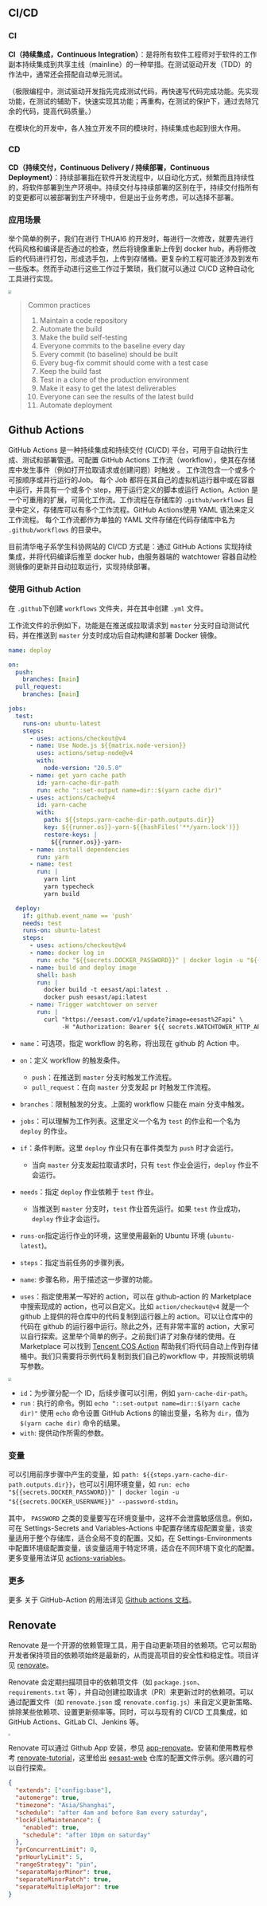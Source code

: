 ## CI/CD

### CI

**CI（持续集成，Continuous Integration）**：是将所有软件工程师对于软件的工作副本持续集成到共享主线（mainline）的一种举措。在测试驱动开发（TDD）的作法中，通常还会搭配自动单元测试。

（极限编程中，测试驱动开发指先完成测试代码，再快速写代码完成功能。先实现功能，在测试的辅助下，快速实现其功能；再重构，在测试的保护下，通过去除冗余的代码，提高代码质量。）

在模块化的开发中，各人独立开发不同的模块时，持续集成也起到很大作用。

### CD

**CD（持续交付，Continuous Delivery / 持续部署，Continuous Deployment）**：持续部署指在软件开发流程中，以自动化方式，频繁而且持续性的，将软件部署到生产环境中。持续交付与持续部署的区别在于，持续交付指所有的变更都可以被部署到生产环境中，但是出于业务考虑，可以选择不部署。

### 应用场景

举个简单的例子，我们在进行 THUAI6 的开发时，每进行一次修改，就要先进行代码风格和编译是否通过的检查，然后将镜像重新上传到 docker hub，再将修改后的代码进行打包，形成选手包，上传到存储桶。更复杂的工程可能还涉及到发布一些版本。然而手动进行这些工作过于繁琐，我们就可以通过 CI/CD 这种自动化工具进行实现。



<img src="ci.png" style="zoom:40%;" />



> Common practices
>
> 1. Maintain a code repository
> 2. Automate the build
> 3. Make the build self-testing
> 4. Everyone commits to the baseline every day
> 5. Every commit (to baseline) should be built
> 6. Every bug-fix commit should come with a test case
> 7. Keep the build fast
> 8. Test in a clone of the production environment
> 9. Make it easy to get the latest deliverables
> 10. Everyone can see the results of the latest build
> 11. Automate deployment



## Github Actions

GitHub Actions 是一种持续集成和持续交付 (CI/CD) 平台，可用于自动执行生成、测试和部署管道。可配置 GitHub Actions 工作流（workflow），使其在存储库中发生事件（例如打开拉取请求或创建问题）时触发 。 工作流包含一个或多个可按顺序或并行运行的Job。 每个 Job 都将在其自己的虚拟机运行器中或在容器中运行，并具有一个或多个 step，用于运行定义的脚本或运行 Action。Action 是一个可重用的扩展，可简化工作流。工作流程在存储库的 `.github/workflows` 目录中定义，存储库可以有多个工作流程。GitHub Actions使用 YAML 语法来定义工作流程。 每个工作流都作为单独的 YAML 文件存储在代码存储库中名为 `.github/workflows` 的目录中。

目前清华电子系学生科协网站的 CI/CD 方式是：通过 GitHub Actions 实现持续集成，并将代码编译后推至 docker hub，由服务器端的 watchtower 容器自动检测镜像的更新并自动拉取运行，实现持续部署。

### 使用 Github Action

在 `.github`下创建 `workflows` 文件夹，并在其中创建 `.yml` 文件。

工作流文件的示例如下，功能是在推送或拉取请求到 `master` 分支时自动测试代码，并在推送到 `master` 分支时成功后自动构建和部署 Docker 镜像。

```yaml
name: deploy

on:
  push:
    branches: [main]
  pull_request:
    branches: [main]

jobs:
  test:
    runs-on: ubuntu-latest
    steps:
      - uses: actions/checkout@v4
      - name: Use Node.js ${{matrix.node-version}}
        uses: actions/setup-node@v4
        with:
          node-version: "20.5.0"
      - name: get yarn cache path
        id: yarn-cache-dir-path
        run: echo "::set-output name=dir::$(yarn cache dir)"
      - uses: actions/cache@v4
        id: yarn-cache
        with:
          path: ${{steps.yarn-cache-dir-path.outputs.dir}}
          key: ${{runner.os}}-yarn-${{hashFiles('**/yarn.lock')}}
          restore-keys: |
            ${{runner.os}}-yarn-
      - name: install dependencies
        run: yarn
      - name: test
        run: |
          yarn lint
          yarn typecheck
          yarn build

  deploy:
    if: github.event_name == 'push'
    needs: test
    runs-on: ubuntu-latest
    steps:
      - uses: actions/checkout@v4
      - name: docker log in
        run: echo "${{secrets.DOCKER_PASSWORD}}" | docker login -u "${{secrets.DOCKER_USERNAME}}" --password-stdin
      - name: build and deploy image
        shell: bash
        run: |
          docker build -t eesast/api:latest .
          docker push eesast/api:latest
      - name: Trigger watchtower on server
        run: |
          curl "https://eesast.com/v1/update?image=eesast%2Fapi" \
               -H "Authorization: Bearer ${{ secrets.WATCHTOWER_HTTP_API_TOKEN }}"
```

- `name`：可选项，指定 workflow 的名称，将出现在 github 的 Action 中。

- `on`：定义 workflow 的触发条件。
  - `push`：在推送到 `master` 分支时触发工作流程。
  - `pull_request`：在向 `master` 分支发起 pr 时触发工作流程。
- `branches`：限制触发的分支。上面的 workflow 只能在 main 分支中触发。
- `jobs`：可以理解为工作列表。这里定义一个名为 `test` 的作业和一个名为 `deploy` 的作业。
- `if`：条件判断。这里 `deploy` 作业只有在事件类型为 `push` 时才会运行。
  - 当向 `master` 分支发起拉取请求时，只有 `test` 作业会运行，`deploy` 作业不会运行。
- `needs`：指定 `deploy` 作业依赖于 `test` 作业。
  - 当推送到 `master` 分支时，`test` 作业首先运行。如果 `test` 作业成功，`deploy` 作业才会运行。
- `runs-on`指定运行作业的环境，这里使用最新的 Ubuntu 环境 (`ubuntu-latest`)。
- `steps`：指定当前任务的步骤列表。
- `name`: 步骤名称，用于描述这一步骤的功能。
- `uses`：指定使用某一写好的 action，可以在 github-action 的 Marketplace 中搜索现成的 action，也可以自定义。比如 `action/checkout@v4` 就是一个 github 上提供的将仓库中的代码复制到运行器上的 action。可以让仓库中的代码在 github 的运行器中运行。除此之外，还有非常丰富的 action，大家可以自行探索。这里举个简单的例子。之前我们讲了对象存储的使用。在 Marketplace 可以找到 [Tencent COS Action](https://github.com/marketplace/actions/tencent-cos-action) 帮助我们将代码自动上传到存储桶中。我们只需要将示例代码复制到我们自己的workflow 中，并按照说明填写参数。

<img src="action.png" style="zoom:40%;" />

- `id`：为步骤分配一个 ID，后续步骤可以引用，例如 `yarn-cache-dir-path`。
- `run：`执行的命令。例如 `echo "::set-output name=dir::$(yarn cache dir)"` 使用 `echo` 命令设置 GitHub Actions 的输出变量，名称为 `dir`，值为 `$(yarn cache dir)` 命令的结果。
- `with`: 提供动作所需的参数。

### 变量

可以引用前序步骤中产生的变量，如 `path: ${{steps.yarn-cache-dir-path.outputs.dir}}`，也可以引用环境变量，如 `run: echo "${{secrets.DOCKER_PASSWORD}}" | docker login -u "${{secrets.DOCKER_USERNAME}}" --password-stdin`。

其中， `PASSWORD` 之类的变量要写在环境变量中，这样不会泄露敏感信息。例如，可在 Settings-Secrets and Variables-Actions 中配置存储库级配置变量，该变量适用于整个存储库，适合全局不变的配置。又如，在 Settings-Environments 中配置环境级配置变量，该变量适用于特定环境，适合在不同环境下变化的配置。更多变量用法详见 [actions-variables](https://docs.github.com/zh/actions/learn-github-actions/variables)。

### 更多

更多 关于 GitHub-Action 的用法详见 [Github actions 文档](https://docs.github.com/zh/actions)。



## Renovate 

Renovate 是一个开源的依赖管理工具，用于自动更新项目的依赖项。它可以帮助开发者保持项目的依赖项始终是最新的，从而提高项目的安全性和稳定性。项目详见 [renovate](https://github.com/renovatebot/renovate)。

Renovate 会定期扫描项目中的依赖项文件（如 `package.json`、`requirements.txt` 等），并自动创建拉取请求（PR）来更新过时的依赖项。可以通过配置文件（如 `renovate.json` 或 `renovate.config.js`）来自定义更新策略、排除某些依赖项、设置更新频率等。同时，可以与现有的 CI/CD 工具集成，如 GitHub Actions、GitLab CI、Jenkins 等。

<img src="web.png" style="zoom:25%;" />

Renovate 可以通过 Github App 安装，参见 [app-renovate](https://github.com/apps/renovate)。安装和使用教程参考 [renovate-tutorial](https://github.com/renovatebot/tutorial)，这里给出 [eesast-web](https://github.com/eesast/web) 仓库的配置文件示例。感兴趣的可以自行探索。

```json
{
  "extends": ["config:base"],
  "automerge": true,
  "timezone": "Asia/Shanghai",
  "schedule": "after 4am and before 8am every saturday",
  "lockFileMaintenance": {
    "enabled": true,
    "schedule": "after 10pm on saturday"
  },
  "prConcurrentLimit": 0,
  "prHourlyLimit": 5,
  "rangeStrategy": "pin",
  "separateMajorMinor": true,
  "separateMinorPatch": true,
  "separateMultipleMajor": true
}
```

